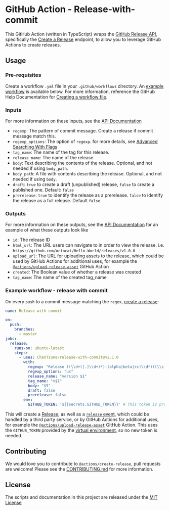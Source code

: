 # GitHub Action - Release-with-commit

This GitHub Action (written in TypeScript) wraps the [GitHub Release API](https://developer.github.com/v3/repos/releases/), specifically the [Create a Release](https://developer.github.com/v3/repos/releases/#create-a-release) endpoint, to allow you to leverage GitHub Actions to create releases.

## Usage

### Pre-requisites

Create a workflow `.yml` file in your `.github/workflows` directory. An [example workflow](#example-workflow---release-with-commit) is available below. For more information, reference the GitHub Help Documentation for [Creating a workflow file](https://help.github.com/en/articles/configuring-a-workflow#creating-a-workflow-file).

### Inputs

For more information on these inputs, see the [API Documentation](https://developer.github.com/v3/repos/releases/#input)

- `regexp`: The pattern of commit message. Create a release if commit message match this.
- `regexp_options`: The option of `regexp`. for more details, see [Advanced Searching With Flags](https://developer.mozilla.org/en-US/docs/Web/JavaScript/Guide/Regular_Expressions#Advanced_Searching_With_Flags)
- `tag_name`: The name of the tag for this release.
- `release_name`: The name of the release.
- `body`: Text describing the contents of the release. Optional, and not needed if using `body_path`.
- `body_path`: A file with contents describing the release. Optional, and not needed if using `body`.
- `draft`: `true` to create a draft (unpublished) release, `false` to create a published one. Default: `false`
- `prerelease`: `true` to identify the release as a prerelease. `false` to identify the release as a full release. Default `false`

### Outputs

For more information on these outputs, see the [API Documentation](https://developer.github.com/v3/repos/releases/#response-4) for an example of what these outputs look like

- `id`: The release ID
- `html_url`: The URL users can navigate to in order to view the release. i.e. `https://github.com/octocat/Hello-World/releases/v1.0.0`
- `upload_url`: The URL for uploading assets to the release, which could be used by GitHub Actions for additional uses, for example the [`@actions/upload-release-asset`](https://www.github.com/actions/upload-release-asset) GitHub Action
- `created`: The Boolean value of whether a release was created
- `tag_name`: The name of the created tag_name

### Example workflow - release with commit

On every `push` to a commit message matching the `regex`, [create a release](https://developer.github.com/v3/repos/releases/#create-a-release):

```yaml
name: Release with commit

on:
  push:
    branches:
      - master
jobs:
  release:
    runs-on: ubuntu-latest
    steps:
      - uses: ChanTsune/release-with-commit@v2.1.0
        with:
          regexp: "Release ((\\d+([.]\\d+)*)-(alpha|beta|rc)\\d*)((\\s|\\S)*)"
          regexp_options: "us"
          release_name: "version $1"
          tag_name: "v$1"
          body: "$5"
          draft: false
          prerelease: false
        env:
          GITHUB_TOKEN: '${{secrets.GITHUB_TOKEN}}' # This token is provided by Actions, you do not need to create your own token
```

This will create a [Release](https://help.github.com/en/articles/creating-releases), as well as a [`release` event](https://developer.github.com/v3/activity/events/types/#releaseevent), which could be handled by a third party service, or by GitHub Actions for additional uses, for example the [`@actions/upload-release-asset`](https://www.github.com/actions/upload-release-asset) GitHub Action. This uses the `GITHUB_TOKEN` provided by the [virtual environment](https://help.github.com/en/github/automating-your-workflow-with-github-actions/virtual-environments-for-github-actions#github_token-secret), so no new token is needed.

## Contributing

We would love you to contribute to `@actions/create-release`, pull requests are welcome! Please see the [CONTRIBUTING.md](CONTRIBUTING.md) for more information.

## License

The scripts and documentation in this project are released under the [MIT License](LICENSE)
